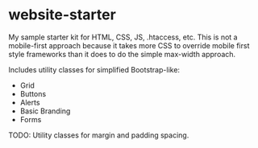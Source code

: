 # website-starter
My sample starter kit for HTML, CSS, JS, .htaccess, etc. This is not a mobile-first approach because it takes more CSS to override mobile first style frameworks than it does to do the simple max-width approach.

Includes utility classes for simplified Bootstrap-like:

* Grid
* Buttons
* Alerts
* Basic Branding
* Forms

TODO: Utility classes for margin and padding spacing.
